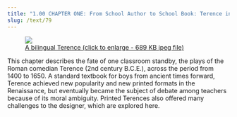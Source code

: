 ```yaml
---
title: "1.00 CHAPTER ONE: From School Author to School Book: Terence in Manuscript and Print"
slug: /text/79
---
```

<figure class="mkdn-figure">
    <a href="images_full/1.00_Chapter_One/Case-Y-672.T3058,-Il-Terentio-latino-comentato-in-lingua-toscana,-spine,-binding.jpg" class="mkdn-image-link">
    <img class="mkdn-image" src="images_full/1.00_Chapter_One/Case-Y-672.T3058,-Il-Terentio-latino-comentato-in-lingua-toscana,-spine,-binding.jpg" />
    <figcaption class="mkdn-figcaption">A bilingual Terence (click to enlarge - 689 KB jpeg file)</figcaption>
    </a>
</figure>

This chapter describes the fate of one classroom standby, the plays of the Roman comedian Terence (2nd century B.C.E.), across the period from 1400 to 1650. A standard textbook for boys from ancient times forward, Terence achieved new popularity and new printed formats in the Renaissance, but eventually became the subject of debate among teachers because of its moral ambiguity. Printed Terences also offered many challenges to the designer, which are explored here.
